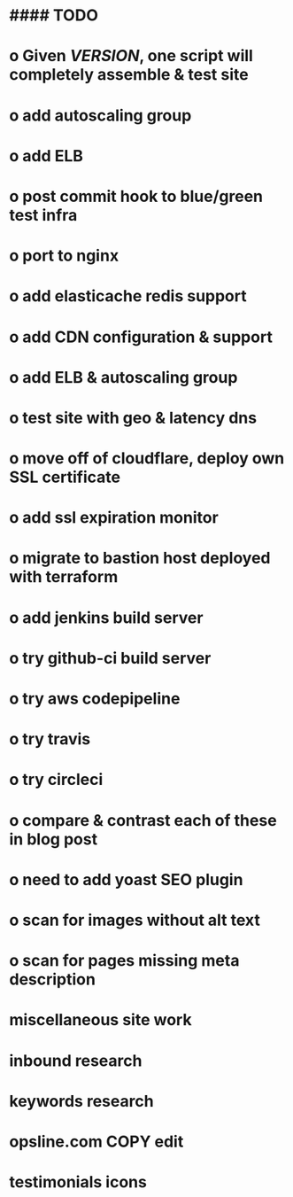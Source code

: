 #
# #### TODO ####
#
# o  Given *VERSION*, one script will completely assemble & test site
# o add autoscaling group
# o add ELB
# o post commit hook to blue/green test infra
# o port to nginx
# o add elasticache redis support
# o add CDN configuration & support
# o add ELB & autoscaling group
# o test site with geo & latency dns
# o move off of cloudflare, deploy own SSL certificate
# o add ssl expiration monitor
# o migrate to bastion host deployed with terraform

# o add jenkins build server
# o try github-ci build server
# o try aws codepipeline
# o try travis
# o try circleci
# o compare & contrast each of these in blog post

# o need to add yoast SEO plugin
# o scan for images without alt text
# o scan for pages missing meta description


# miscellaneous site work
# inbound research
# keywords research
# opsline.com COPY edit
# testimonials icons

